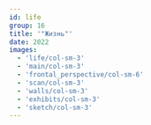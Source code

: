 ```yaml
---
id: life
group: 16
title: '"Жизнь"'
date: 2022
images:
  - 'life/col-sm-3'
  - 'main/col-sm-3'
  - 'frontal_perspective/col-sm-6'
  - 'scan/col-sm-3'
  - 'walls/col-sm-3'
  - 'exhibits/col-sm-3'
  - 'sketch/col-sm-3'
---
```

